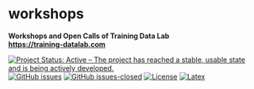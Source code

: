 # workshops
**Workshops and Open Calls of Training Data Lab** \
**https://training-datalab.com**

[![Project Status: Active – The project has reached a stable, usable state and is being actively developed.](https://www.repostatus.org/badges/latest/active.svg)](STATUS.md) [![GitHub issues](https://img.shields.io/github/issues/training-datalab/workshops.svg)](https://github.com/training-datalab/workshops/issues/) [![GitHub issues-closed](https://img.shields.io/github/issues-closed/training-datalab/workshops.svg)](https://github.com/training-datalab/workshops/issues?q=is%3Aissue+is%3Aclosed) [![License](https://img.shields.io/badge/license-CC--BY--4.0-black)](LICENSE.md) [![Latex](https://img.shields.io/badge/made%20with-LaTeX-1f425f.svg)](https://www.latex-project.org/) 
